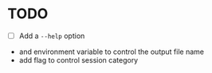 
# TODO
- [ ] Add a `--help` option
- and environment variable to control the output file name
- add flag to control session category